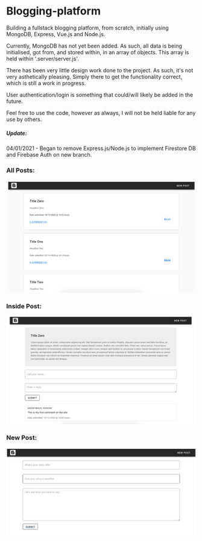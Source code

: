 # Blogging-platform
Building a fullstack blogging platform, from scratch, initially using MongoDB, Express, Vue.js and Node.js.

Currently, MongoDB has not yet been added. As such, all data is being initialised, got from, and stored within, in an array of objects.  This array is held within '.server/server.js'.

There has been very little design work done to the project.  As such, it's not very asthetically pleasing.  Simply there to get the functionality correct, which is still a work in progress.

User authentication/login is something that could/will likely be added in the future.

Feel free to use the code, however as always, I will not be held liable for any use by others.

<h5>Update:</h5>
04/01/2021 - Began to remove Express.js/Node.js to implement Firestore DB and Firebase Auth on new branch.

<h3>All Posts:</h3>

![alt text](https://github.com/SamuelScotts/blogging-platform/blob/main/screenshots/main.png)

<h3>Inside Post:</h3>

![alt text](https://github.com/SamuelScotts/blogging-platform/blob/main/screenshots/post.png)

<h3>New Post:</h3>

![alt text](https://github.com/SamuelScotts/blogging-platform/blob/main/screenshots/newpost.png)
